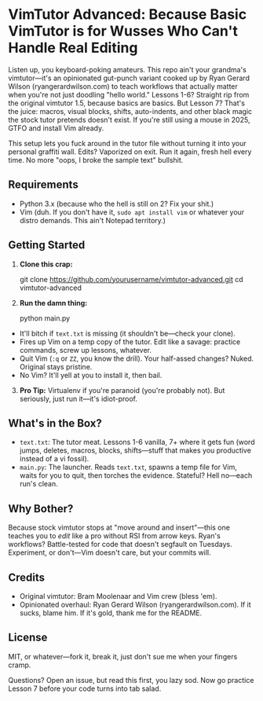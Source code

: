 # VimTutor Advanced: Because Basic VimTutor is for Wusses Who Can't Handle Real Editing

Listen up, you keyboard-poking amateurs. This repo ain't your grandma's vimtutor—it's an opinionated gut-punch variant cooked up by Ryan Gerard Wilson (ryangerardwilson.com) to teach workflows that actually matter when you're not just doodling "hello world." Lessons 1-6? Straight rip from the original vimtutor 1.5, because basics are basics. But Lesson 7? That's the juice: macros, visual blocks, shifts, auto-indents, and other black magic the stock tutor pretends doesn't exist. If you're still using a mouse in 2025, GTFO and install Vim already.

This setup lets you fuck around in the tutor file without turning it into your personal graffiti wall. Edits? Vaporized on exit. Run it again, fresh hell every time. No more "oops, I broke the sample text" bullshit.

## Requirements
- Python 3.x (because who the hell is still on 2? Fix your shit.)
- Vim (duh. If you don't have it, `sudo apt install vim` or whatever your distro demands. This ain't Notepad territory.)

## Getting Started
1. **Clone this crap:**

    git clone https://github.com/yourusername/vimtutor-advanced.git
    cd vimtutor-advanced

2. **Run the damn thing:**

    python main.py

- It'll bitch if `text.txt` is missing (it shouldn't be—check your clone).
- Fires up Vim on a temp copy of the tutor. Edit like a savage: practice commands, screw up lessons, whatever.
- Quit Vim (`:q` or `ZZ`, you know the drill). Your half-assed changes? Nuked. Original stays pristine.
- No Vim? It'll yell at you to install it, then bail.

3. **Pro Tip:** Virtualenv if you're paranoid (you're probably not). But seriously, just run it—it's idiot-proof.

## What's in the Box?
- `text.txt`: The tutor meat. Lessons 1-6 vanilla, 7+ where it gets fun (word jumps, deletes, macros, blocks, shifts—stuff that makes you productive instead of a vi fossil).
- `main.py`: The launcher. Reads `text.txt`, spawns a temp file for Vim, waits for you to quit, then torches the evidence. Stateful? Hell no—each run's clean.

## Why Bother?
Because stock vimtutor stops at "move around and insert"—this one teaches you to *edit* like a pro without RSI from arrow keys. Ryan's workflows? Battle-tested for code that doesn't segfault on Tuesdays. Experiment, or don't—Vim doesn't care, but your commits will.

## Credits
- Original vimtutor: Bram Moolenaar and Vim crew (bless 'em).
- Opinionated overhaul: Ryan Gerard Wilson (ryangerardwilson.com). If it sucks, blame him. If it's gold, thank me for the README.

## License
MIT, or whatever—fork it, break it, just don't sue me when your fingers cramp.

Questions? Open an issue, but read this first, you lazy sod. Now go practice Lesson 7 before your code turns into tab salad.

